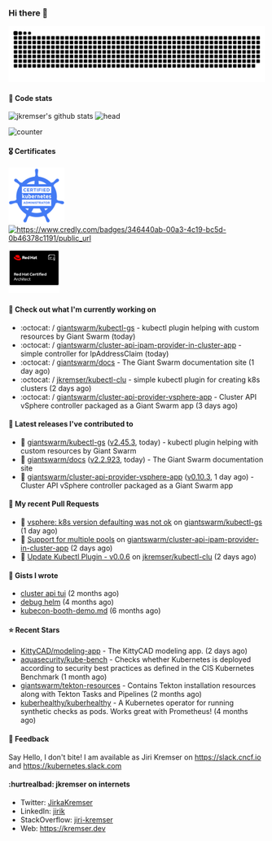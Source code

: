 ### Hi there 👋

<picture>
  <source media="(prefers-color-scheme: dark)" srcset="github-snake-dark.svg" />
  <source media="(prefers-color-scheme: light)" srcset="github-snake.svg" />
  <img alt="github-snake" src="github-snake.svg" />
</picture>

#### 📱 Code stats

![jkremser's github stats](https://github-readme-stats.vercel.app/api?username=jkremser&count_private=true&show_icons=true&hide_border=false&theme=tokyonight&title_color=5bcdec&bg_color=0d1117&border_radius=false) ![head](https://user-images.githubusercontent.com/535866/175570014-71166aaa-95f7-4a4f-869c-93a16481de4e.jpeg)



![counter](https://komarev.com/ghpvc/?username=jkremser&color=5bcdec&style=for-the-badge)

#### 🎖 Certificates
<p align="left">
    <a href="https://www.credly.com/badges/8ca716d9-fa9b-42e6-b4a1-ad043baf5396/public_url">
        <img src="https://raw.githubusercontent.com/cncf/artwork/master/other/cka/color/kubernetes-cka-color.png" alt="https://www.credly.com/badges/8ca716d9-fa9b-42e6-b4a1-ad043baf5396/public_url" width="110" height="110"/>
    </a>
    <a href="https://www.credly.com/badges/346440ab-00a3-4c19-bc5d-0b46378c1191/public_url">
        <img src="https://images.credly.com/size/340x340/images/9945dfcb-1cca-4529-85e6-db1be3782210/kubernetes-security-specialist-logo2.png" alt="https://www.credly.com/badges/346440ab-00a3-4c19-bc5d-0b46378c1191/public_url" width="110" height="110"/>
    </a>
    <a href="https://rhtapps.redhat.com/verify/?certId=120-194-022">
        <img src="./rhca.png" alt="https://rhtapps.redhat.com/verify/?certId=120-194-022" width="100" height="100"/>
    </a>
</p>

#### 👷 Check out what I'm currently working on

- :octocat: / [giantswarm/kubectl-gs](https://github.com/giantswarm/kubectl-gs) - kubectl plugin helping with custom resources by Giant Swarm (today)
- :octocat: / [giantswarm/cluster-api-ipam-provider-in-cluster-app](https://github.com/giantswarm/cluster-api-ipam-provider-in-cluster-app) - simple controller for IpAddressClaim (today)
- :octocat: / [giantswarm/docs](https://github.com/giantswarm/docs) - The Giant Swarm documentation site (1 day ago)
- :octocat: / [jkremser/kubectl-clu](https://github.com/jkremser/kubectl-clu) - simple kubectl plugin for creating k8s clusters (2 days ago)
- :octocat: / [giantswarm/cluster-api-provider-vsphere-app](https://github.com/giantswarm/cluster-api-provider-vsphere-app) - Cluster API vSphere controller packaged as a Giant Swarm app (3 days ago)

#### 🔭 Latest releases I've contributed to

- 🎉 [giantswarm/kubectl-gs](https://github.com/giantswarm/kubectl-gs) ([v2.45.3](https://github.com/giantswarm/kubectl-gs/releases/tag/v2.45.3), today) - kubectl plugin helping with custom resources by Giant Swarm
- 🎉 [giantswarm/docs](https://github.com/giantswarm/docs) ([v2.2.923](https://github.com/giantswarm/docs/releases/tag/v2.2.923), today) - The Giant Swarm documentation site
- 🎉 [giantswarm/cluster-api-provider-vsphere-app](https://github.com/giantswarm/cluster-api-provider-vsphere-app) ([v0.10.3](https://github.com/giantswarm/cluster-api-provider-vsphere-app/releases/tag/v0.10.3), 1 day ago) - Cluster API vSphere controller packaged as a Giant Swarm app

#### 🔨 My recent Pull Requests

- 💪 [vsphere: k8s version defaulting was not ok](https://github.com/giantswarm/kubectl-gs/pull/1154) on [giantswarm/kubectl-gs](https://github.com/giantswarm/kubectl-gs) (1 day ago)
- 💪 [Support for multiple pools](https://github.com/giantswarm/cluster-api-ipam-provider-in-cluster-app/pull/35) on [giantswarm/cluster-api-ipam-provider-in-cluster-app](https://github.com/giantswarm/cluster-api-ipam-provider-in-cluster-app) (2 days ago)
- 💪 [Update Kubectl Plugin - v0.0.6](https://github.com/jkremser/kubectl-clu/pull/9) on [jkremser/kubectl-clu](https://github.com/jkremser/kubectl-clu) (2 days ago)

#### 📓 Gists I wrote

- [cluster api tui](https://gist.github.com/176c5bae04a9db8feea0f72217e8eff5) (2 months ago)
- [debug helm](https://gist.github.com/40bc6009eefdea63b57854becf8409a5) (4 months ago)
- [kubecon-booth-demo.md](https://gist.github.com/8ec12c94e4ff2fc8aa0ee0754363a035) (6 months ago)

#### ⭐ Recent Stars

- [KittyCAD/modeling-app](https://github.com/KittyCAD/modeling-app) - The KittyCAD modeling app. (2 days ago)
- [aquasecurity/kube-bench](https://github.com/aquasecurity/kube-bench) - Checks whether Kubernetes is deployed according to security best practices as defined in the CIS Kubernetes Benchmark (1 month ago)
- [giantswarm/tekton-resources](https://github.com/giantswarm/tekton-resources) - Contains Tekton installation resources along with Tekton Tasks and Pipelines (2 months ago)
- [kuberhealthy/kuberhealthy](https://github.com/kuberhealthy/kuberhealthy) - A Kubernetes operator for running synthetic checks as pods. Works great with Prometheus! (4 months ago)

#### 💬 Feedback

Say Hello, I don't bite! I am available as Jiri Kremser on https://slack.cncf.io and https://kubernetes.slack.com


#### :hurtrealbad: jkremser on internets

- Twitter: <a href="https://twitter.com/JirkaKremser">JirkaKremser</a>
- LinkedIn: <a href="https://www.linkedin.com/in/jirik/">jirik</a>
- StackOverflow: <a href="https://stackoverflow.com/users/1594980/jiri-kremser">jiri-kremser</a>
- Web: https://kremser.dev